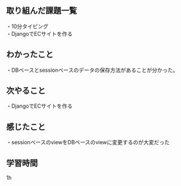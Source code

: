 ## 取り組んだ課題一覧
・10分タイピング
<br>・DjangoでECサイトを作る
## わかったこと
・DBベースとsessionベースのデータの保存方法があることが分かった。
## 次やること
・DjangoでECサイトを作る

## 感じたこと
・sessionベースのviewをDBベースのviewに変更するのが大変だった
## 学習時間
1h
